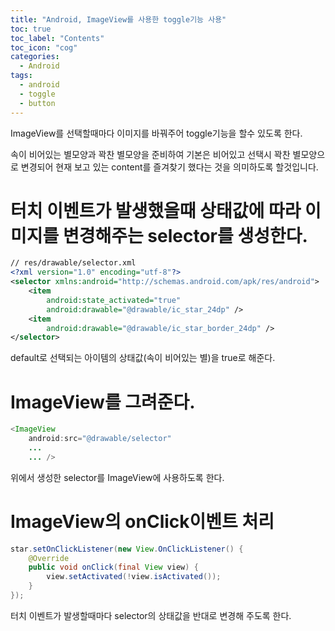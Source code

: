 ```yaml
---
title: "Android, ImageView를 사용한 toggle기능 사용"
toc: true
toc_label: "Contents"
toc_icon: "cog"
categories:
  - Android
tags:
  - android
  - toggle
  - button
---
```


ImageView를 선택할때마다 이미지를 바꿔주어 toggle기능을 할수 있도록 한다.

속이 비어있는 별모양과 꽉찬 별모양을 준비하여 기본은 비어있고 선택시 꽉찬 별모양으로 변경되어 현재 보고 있는 content를 즐겨찾기 했다는 것을 의미하도록 할것입니다.

# 터치 이벤트가 발생했을때 상태값에 따라 이미지를 변경해주는 selector를 생성한다.
```xml
// res/drawable/selector.xml
<?xml version="1.0" encoding="utf-8"?>
<selector xmlns:android="http://schemas.android.com/apk/res/android">
    <item
        android:state_activated="true"
        android:drawable="@drawable/ic_star_24dp" />
    <item
        android:drawable="@drawable/ic_star_border_24dp" />
</selector>
```
default로 선택되는 아이템의 상태값(속이 비어있는 별)을 true로 해준다.

# ImageView를 그려준다.
```java
<ImageView
    android:src="@drawable/selector"
    ...
    ... />
```
위에서 생성한 selector를 ImageView에 사용하도록 한다.

# ImageView의 onClick이벤트 처리
```java
star.setOnClickListener(new View.OnClickListener() {
    @Override
    public void onClick(final View view) {
        view.setActivated(!view.isActivated());
    }
});
```
터치 이벤트가 발생할때마다 selector의 상태값을 반대로 변경해 주도록 한다.
